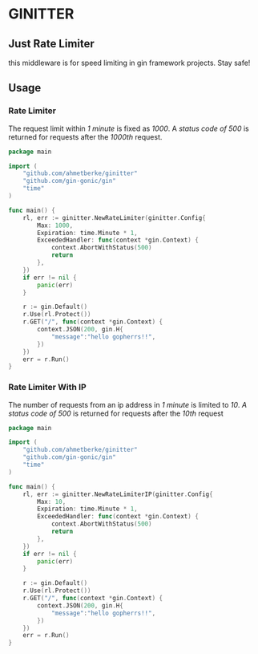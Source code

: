 # GINITTER

## Just Rate Limiter
this middleware is for speed limiting in gin framework projects. Stay safe!

## Usage

### Rate Limiter

The request limit within *1 minute* is fixed as *1000*. A *status code of 500* is returned for requests after the *1000th* request.
```go
package main

import (
	"github.com/ahmetberke/ginitter"
	"github.com/gin-gonic/gin"
	"time"
)

func main() {
	rl, err := ginitter.NewRateLimiter(ginitter.Config{
		Max: 1000,
		Expiration: time.Minute * 1,
		ExceededHandler: func(context *gin.Context) {
			context.AbortWithStatus(500)
			return
		},
	})
	if err != nil {
		panic(err)
	}

	r := gin.Default()
	r.Use(rl.Protect())
	r.GET("/", func(context *gin.Context) {
		context.JSON(200, gin.H{
			"message":"hello gopherrs!!",
		})
	})
	err = r.Run()
}
```


### Rate Limiter With IP
The number of requests from an ip address in *1 minute* is limited to *10*. *A status code of 500* is returned for requests after the *10th* request

```go
package main

import (
	"github.com/ahmetberke/ginitter"
	"github.com/gin-gonic/gin"
	"time"
)

func main() {
	rl, err := ginitter.NewRateLimiterIP(ginitter.Config{
		Max: 10,
		Expiration: time.Minute * 1,
		ExceededHandler: func(context *gin.Context) {
			context.AbortWithStatus(500)
			return
		},
	})
	if err != nil {
		panic(err)
	}

	r := gin.Default()
	r.Use(rl.Protect())
	r.GET("/", func(context *gin.Context) {
		context.JSON(200, gin.H{
			"message":"hello gopherrs!!",
		})
	})
	err = r.Run()
}
```

